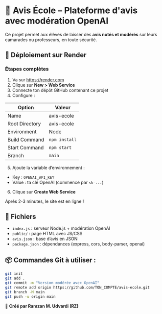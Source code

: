 # 🏫 Avis École – Plateforme d'avis avec modération OpenAI

Ce projet permet aux élèves de laisser des **avis notés et modérés** sur leurs camarades ou professeurs, en toute sécurité.

## 🚀 Déploiement sur Render

### Étapes complètes

1. Va sur https://render.com
2. Clique sur **New > Web Service**
3. Connecte ton dépôt GitHub contenant ce projet
4. Configure :

| Option                | Valeur                |
|-----------------------|------------------------|
| Name                  | avis-ecole             |
| Root Directory        | avis-ecole             |
| Environment           | Node                   |
| Build Command         | `npm install`          |
| Start Command         | `npm start`            |
| Branch                | `main`                 |

5. Ajoute la variable d’environnement :

- Key : `OPENAI_API_KEY`
- Value : ta clé OpenAI (commence par `sk-...`)

6. Clique sur **Create Web Service**

Après 2-3 minutes, le site est en ligne !

## 📁 Fichiers

- `index.js` : serveur Node.js + modération OpenAI
- `public/` : page HTML avec JS/CSS
- `avis.json` : base d’avis en JSON
- `package.json` : dépendances (express, cors, body-parser, openai)

## 📦 Commandes Git à utiliser :

```bash
git init
git add .
git commit -m "Version modérée avec OpenAI"
git remote add origin https://github.com/TON_COMPTE/avis-ecole.git
git branch -M main
git push -u origin main
```

🧠 **Créé par Ramzan M. Udvardi (RZ)**
